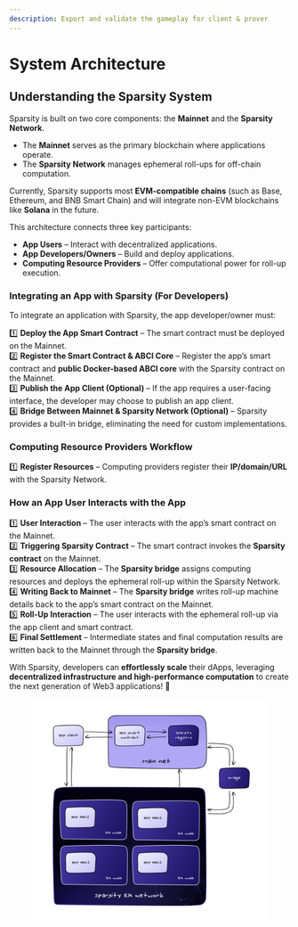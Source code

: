 ```yaml
---
description: Export and validate the gameplay for client & prover
---
```


# System Architecture

## **Understanding the Sparsity System**

Sparsity is built on two core components: the **Mainnet** and the **Sparsity Network**.

* The **Mainnet** serves as the primary blockchain where applications operate.
* The **Sparsity Network** manages ephemeral roll-ups for off-chain computation.

Currently, Sparsity supports most **EVM-compatible chains** (such as Base, Ethereum, and BNB Smart Chain) and will integrate non-EVM blockchains like **Solana** in the future.

This architecture connects three key participants:

* **App Users** – Interact with decentralized applications.
* **App Developers/Owners** – Build and deploy applications.
* **Computing Resource Providers** – Offer computational power for roll-up execution.

### **Integrating an App with Sparsity** (For Developers)

To integrate an application with Sparsity, the app developer/owner must:

1️⃣ **Deploy the App Smart Contract** – The smart contract must be deployed on the Mainnet.\
2️⃣ **Register the Smart Contract & ABCI Core** – Register the app’s smart contract and **public Docker-based ABCI core** with the Sparsity contract on the Mainnet.\
3️⃣ **Publish the App Client (Optional)** – If the app requires a user-facing interface, the developer may choose to publish an app client.\
4️⃣ **Bridge Between Mainnet & Sparsity Network (Optional)** – Sparsity provides a built-in bridge, eliminating the need for custom implementations.

### **Computing Resource Providers Workflow**

1️⃣ **Register Resources** – Computing providers register their **IP/domain/URL** with the Sparsity Network.

### **How an App User Interacts with the App**

1️⃣ **User Interaction** – The user interacts with the app’s smart contract on the Mainnet.\
2️⃣ **Triggering Sparsity Contract** – The smart contract invokes the **Sparsity contract** on the Mainnet.\
3️⃣ **Resource Allocation** – The **Sparsity bridge** assigns computing resources and deploys the ephemeral roll-up within the Sparsity Network.\
4️⃣ **Writing Back to Mainnet** – The **Sparsity bridge** writes roll-up machine details back to the app’s smart contract on the Mainnet.\
5️⃣ **Roll-Up Interaction** – The user interacts with the ephemeral roll-up via the app client and smart contract.\
6️⃣ **Final Settlement** – Intermediate states and final computation results are written back to the Mainnet through the **Sparsity bridge**.

With Sparsity, developers can **effortlessly scale** their dApps, leveraging **decentralized infrastructure and high-performance computation** to create the next generation of Web3 applications! 🚀

<figure><img src="../.gitbook/assets/telegram-cloud-document-2-5314640622819239413.jpg" alt=""><figcaption></figcaption></figure>
